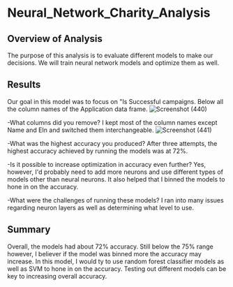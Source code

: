# Neural_Network_Charity_Analysis


## Overview of Analysis

The purpose of this analysis is to evaluate different models to make our decisions. We will train neural network models and optimize them as well. 


## Results

Our goal in this model was to focus on "Is Successful campaigns. Below all the column names of the Application data frame.
![Screenshot (440)](https://user-images.githubusercontent.com/102890151/184015878-d4e0e107-b27a-470e-ae12-c0963c5efde5.png)

-What columns did you remove?
 I kept most of the column names except Name and EIn and switched them interchangeable. 
![Screenshot (441)](https://user-images.githubusercontent.com/102890151/184016509-ef163468-fb91-4534-9768-91b78178dd8d.png)

-What was the highest accuracy you produced?
After three attempts, the highest accuracy achieved by running the models was at 72%. 

-Is it possible to increase optimization in accuracy even further?
Yes, however, I'd probably need to add more neurons and use different types of models other than neural neurons. It also helped that I binned the models to hone in on the accuracy. 

-What were the challenges of running these models?
I ran into many issues regarding neuron layers as well as determining what level to use.

## Summary
Overall, the models had about 72% accuracy. Still below the 75% range however, I believer if the model was binned more the accuracy may increase. In this model, I would ty to use random forest classifier models as well as SVM to hone in on the accuracy. Testing out different models can be key to increasing overall accuracy. 

